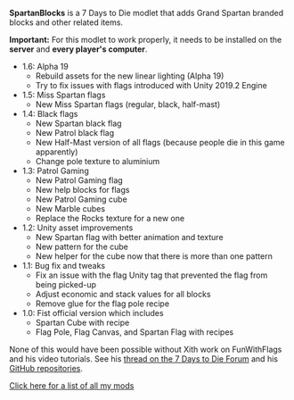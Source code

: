 **SpartanBlocks** is a 7 Days to Die modlet that adds Grand Spartan branded blocks and other related items.

**Important:** For this modlet to work properly, it needs to be installed on the **server** and **every player's computer**.

* 1.6: Alpha 19
    - Rebuild assets for the new linear lighting (Alpha 19) 
    - Try to fix issues with flags introduced with Unity 2019.2 Engine
* 1.5: Miss Spartan flags
    - New Miss Spartan flags (regular, black, half-mast)
* 1.4: Black flags
    - New Spartan black flag
    - New Patrol black flag
    - New Half-Mast version of all flags (because people die in this game apparently)
    - Change pole texture to aluminium
* 1.3: Patrol Gaming
    - New Patrol Gaming flag
    - New help blocks for flags
    - New Patrol Gaming cube
    - New Marble cubes
    - Replace the Rocks texture for a new one
* 1.2: Unity asset improvements
    - New Spartan flag with better animation and texture
    - New pattern for the cube
    - New helper for the cube now that there is more than one pattern
* 1.1: Bug fix and tweaks
    - Fix an issue with the flag Unity tag that prevented the flag from being picked-up
    - Adjust economic and stack values for all blocks
    - Remove glue for the flag pole recipe
* 1.0: Fist official version which includes
    - Spartan Cube with recipe
    - Flag Pole, Flag Canvas, and Spartan Flag with recipes

None of this would have been possible without Xith work on FunWithFlags and his video tutorials.
See his [thread on the 7 Days to Die Forum](https://forums.7daystodie.com/forum/-7-days-to-die-pc/game-modification/tutorials-guides/99698-unity-tutorials-for-7d2d-modders) and his [GitHub repositories](https://github.com/7D2D).

[Click here for a list of all my mods](https://github.com/Laotseu/7dtdMods/blob/master/README.md)
